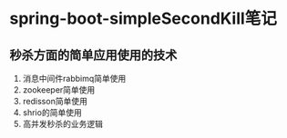 # spring-boot-simpleSecondKill笔记

## 秒杀方面的简单应用使用的技术
1. 消息中间件rabbimq简单使用
2. zookeeper简单使用
3. redisson简单使用
4. shrio的简单使用
5. 高并发秒杀的业务逻辑
